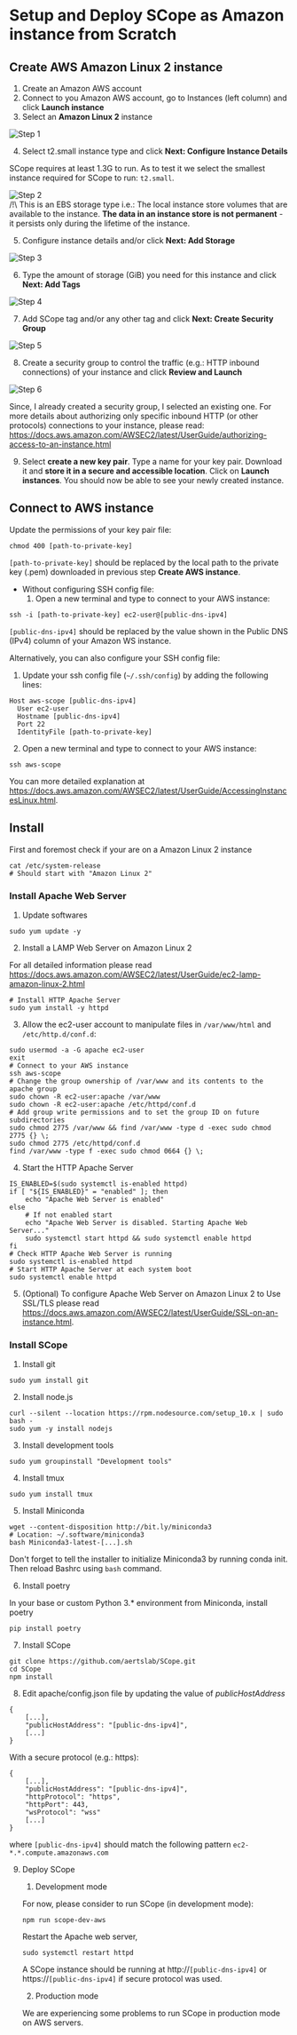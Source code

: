 # Setup and Deploy SCope as Amazon instance from Scratch

## Create AWS Amazon Linux 2 instance

1. Create an Amazon AWS account
2. Connect to you Amazon AWS account, go to Instances (left column) and click **Launch instance**
3. Select an **Amazon Linux 2** instance
   <br>

![Step 1](/docs/aws-deployment-source/images/scope_aws_deploy_step1.png)

4. Select t2.small instance type and click **Next: Configure Instance Details**
   <br>

SCope requires at least 1.3G to run. As to test it we select the smallest instance required for SCope to run: `t2.small`.

![Step 2](/docs/aws-deployment-source/images/scope_aws_deploy_step2.png)
<br>
/!\ This is an EBS storage type i.e.: The local instance store volumes that are available to the instance. **The data in an instance store is not permanent** - it persists only during the lifetime of the instance.

5. Configure instance details and/or click **Next: Add Storage**
   <br>

![Step 3](/docs/aws-deployment-source/images/scope_aws_deploy_step3.png)

6. Type the amount of storage (GiB) you need for this instance and click **Next: Add Tags**
   <br>

![Step 4](/docs/aws-deployment-source/images/scope_aws_deploy_step4.png)

7. Add SCope tag and/or any other tag and click **Next: Create Security Group**
   <br>

![Step 5](/docs/aws-deployment-source/images/scope_aws_deploy_step5.png)

8. Create a security group to control the traffic (e.g.: HTTP inbound connections) of your instance and click **Review and Launch**
   <br>

![Step 6](/docs/aws-deployment-source/images/scope_aws_deploy_step6.png)

Since, I already created a security group, I selected an existing one. For more details about authorizing only specific inbound HTTP (or other protocols) connections to your instance, please read: https://docs.aws.amazon.com/AWSEC2/latest/UserGuide/authorizing-access-to-an-instance.html

9. Select **create a new key pair**. Type a name for your key pair. Download it and **store it in a secure and accessible location**. Click on **Launch instances**. You should now be able to see your newly created instance.

## Connect to AWS instance

Update the permissions of your key pair file:

```
chmod 400 [path-to-private-key]
```

`[path-to-private-key]` should be replaced by the local path to the private key (.pem) downloaded in previous step **Create AWS instance**.

-   Without configuring SSH config file:
    1. Open a new terminal and type to connect to your AWS instance:

```
ssh -i [path-to-private-key] ec2-user@[public-dns-ipv4]
```

`[public-dns-ipv4]` should be replaced by the value shown in the Public DNS (IPv4) column of your Amazon WS instance.

Alternatively, you can also configure your SSH config file:

1. Update your ssh config file (`~/.ssh/config`) by adding the following lines:

```
Host aws-scope [public-dns-ipv4]
  User ec2-user
  Hostname [public-dns-ipv4]
  Port 22
  IdentityFile [path-to-private-key]
```

2. Open a new terminal and type to connect to your AWS instance:

```
ssh aws-scope
```

You can more detailed explanation at https://docs.aws.amazon.com/AWSEC2/latest/UserGuide/AccessingInstancesLinux.html.

## Install

First and foremost check if your are on a Amazon Linux 2 instance

```
cat /etc/system-release
# Should start with "Amazon Linux 2"
```

### Install Apache Web Server

1. Update softwares

```
sudo yum update -y
```

2. Install a LAMP Web Server on Amazon Linux 2

For all detailed information please read https://docs.aws.amazon.com/AWSEC2/latest/UserGuide/ec2-lamp-amazon-linux-2.html

```
# Install HTTP Apache Server
sudo yum install -y httpd
```

3. Allow the ec2-user account to manipulate files in `/var/www/html` and `/etc/http.d/conf.d`:

```
sudo usermod -a -G apache ec2-user
exit
# Connect to your AWS instance
ssh aws-scope
# Change the group ownership of /var/www and its contents to the apache group
sudo chown -R ec2-user:apache /var/www
sudo chown -R ec2-user:apache /etc/httpd/conf.d
# Add group write permissions and to set the group ID on future subdirectories
sudo chmod 2775 /var/www && find /var/www -type d -exec sudo chmod 2775 {} \;
sudo chmod 2775 /etc/httpd/conf.d
find /var/www -type f -exec sudo chmod 0664 {} \;
```

4. Start the HTTP Apache Server

```
IS_ENABLED=$(sudo systemctl is-enabled httpd)
if [ "${IS_ENABLED}" = "enabled" ]; then
    echo "Apache Web Server is enabled"
else
    # If not enabled start
    echo "Apache Web Server is disabled. Starting Apache Web Server..."
    sudo systemctl start httpd && sudo systemctl enable httpd
fi
# Check HTTP Apache Web Server is running
sudo systemctl is-enabled httpd
# Start HTTP Apache Server at each system boot
sudo systemctl enable httpd
```

5. (Optional) To configure Apache Web Server on Amazon Linux 2 to Use SSL/TLS please read https://docs.aws.amazon.com/AWSEC2/latest/UserGuide/SSL-on-an-instance.html.

### Install SCope

1. Install git

```
sudo yum install git
```

2. Install node.js

```
curl --silent --location https://rpm.nodesource.com/setup_10.x | sudo bash -
sudo yum -y install nodejs
```

3. Install development tools

```
sudo yum groupinstall "Development tools"
```

4. Install tmux

```
sudo yum install tmux
```

5. Install Miniconda

```
wget --content-disposition http://bit.ly/miniconda3
# Location: ~/.software/miniconda3
bash Miniconda3-latest-[...].sh
```

Don't forget to tell the installer to initialize Miniconda3 by running conda init.
Then reload Bashrc using `bash` command.

6. Install poetry

In your base or custom Python 3.\* environment from Miniconda, install poetry

```
pip install poetry
```

7. Install SCope

```
git clone https://github.com/aertslab/SCope.git
cd SCope
npm install
```

8. Edit apache/config.json file by updating the value of _publicHostAddress_

```
{
    [...],
    "publicHostAddress": "[public-dns-ipv4]",
    [...]
}
```

With a secure protocol (e.g.: https):

```
{
    [...],
    "publicHostAddress": "[public-dns-ipv4]",
    "httpProtocol": "https",
    "httpPort": 443,
    "wsProtocol": "wss"
    [...]
}
```

where `[public-dns-ipv4]` should match the following pattern `ec2-*.*.compute.amazonaws.com`

9. Deploy SCope

    1. Development mode

    For now, please consider to run SCope (in development mode):

    ```
    npm run scope-dev-aws
    ```

    Restart the Apache web server,

    ```
    sudo systemctl restart httpd
    ```

    A SCope instance should be running at http://`[public-dns-ipv4]` or https://`[public-dns-ipv4]` if secure protocol was used.


    2. Production mode

    We are experiencing some problems to run SCope in production mode on AWS servers.
